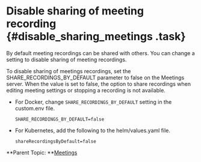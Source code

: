 # Disable sharing of meeting recording {#disable_sharing_meetings .task}

By default meeting recordings can be shared with others. You can change a setting to disable sharing of meeting recordings.

To disable sharing of meetings recordings, set the SHARE\_RECORDINGS\_BY\_DEFAULT parameter to false on the Meetings server. When the value is set to false, the option to share recordings when editing meeting settings or stopping a recording is not available.

-   For Docker, change `SHARE_RECORDINGS_BY_DEFAULT` setting in the custom.env file.

    ``` {#codeblock_v3c_ssd_xtb}
    SHARE_RECORDINGS_BY_DEFAULT=false
    ```

-   For Kubernetes, add the following to the helm/values.yaml file.

    ``` {#codeblock_axs_ssd_xtb}
    shareRecordingsByDefault=false
    ```


**Parent Topic:  **[Meetings](meetings_configuring.md)

